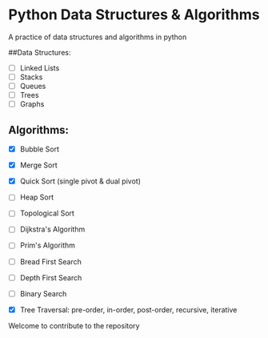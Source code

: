 # Python Data Structures & Algorithms
A practice of data structures and algorithms in python


##Data Structures:
- [ ] Linked Lists
- [ ] Stacks
- [ ] Queues
- [ ] Trees
- [ ] Graphs

## Algorithms:
- [x] Bubble Sort
- [x] Merge Sort
- [x] Quick Sort (single pivot & dual pivot)
- [ ] Heap Sort
- [ ] Topological Sort
- [ ] Dijkstra's Algorithm
- [ ] Prim's Algorithm
- [ ] Bread First Search
- [ ] Depth First Search 
- [ ] Binary Search 
- [x] Tree Traversal: pre-order, in-order, post-order, recursive, iterative 


Welcome to contribute to the repository 
